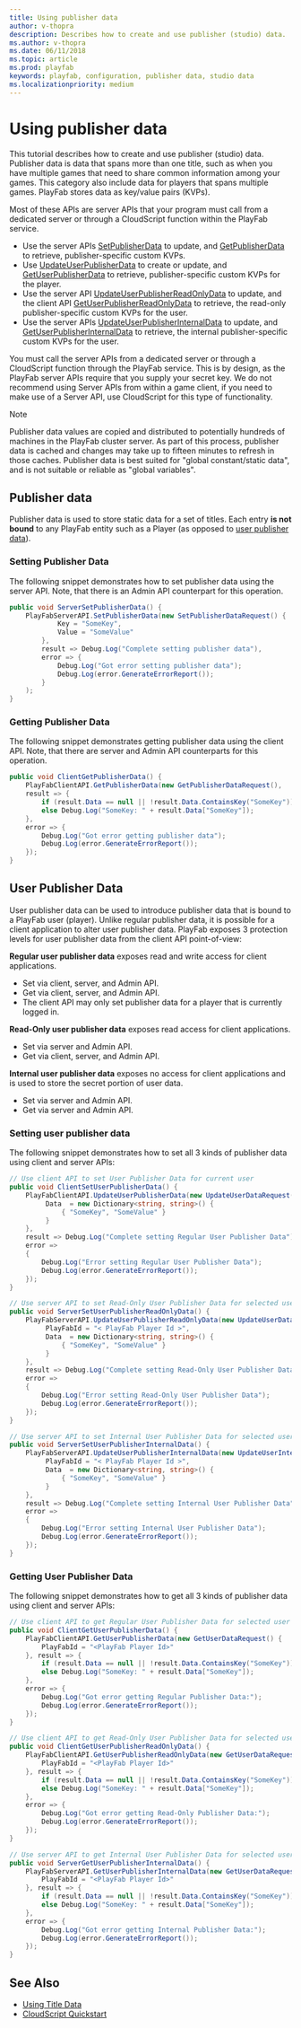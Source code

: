 ```yaml
---
title: Using publisher data
author: v-thopra
description: Describes how to create and use publisher (studio) data.
ms.author: v-thopra
ms.date: 06/11/2018
ms.topic: article
ms.prod: playfab
keywords: playfab, configuration, publisher data, studio data
ms.localizationpriority: medium
---
```


# Using publisher data

This tutorial describes how to create and use publisher (studio) data. Publisher data is data that spans more than one title, such as when you have multiple games that need to share common information among your games. This category also include data for players that spans multiple games. PlayFab stores data as key/value pairs (KVPs).

Most of these APIs are server APIs that your program must call from a dedicated server or through a CloudScript function within the PlayFab service.

- Use the server APIs [SetPublisherData](xref:titleid.playfabapi.com.server.title-widedatamanagement.setpublisherdata) to update, and [GetPublisherData](xref:titleid.playfabapi.com.server.title-widedatamanagement.getpublisherdata) to retrieve, publisher-specific custom KVPs.
- Use [UpdateUserPublisherData](xref:titleid.playfabapi.com.client.playerdatamanagement.updateuserpublisherdata) to create or update, and [GetUserPublisherData](xref:titleid.playfabapi.com.client.playerdatamanagement.getuserpublisherdata) to retrieve, publisher-specific custom KVPs for the player.
- Use the server API [UpdateUserPublisherReadOnlyData](xref:titleid.playfabapi.com.server.playerdatamanagement.updateuserpublisherreadonlydata) to update, and the client API [GetUserPublisherReadOnlyData](xref:titleid.playfabapi.com.client.playerdatamanagement.getuserpublisherreadonlydata) to retrieve, the read-only publisher-specific custom KVPs for the user.
- Use the server APIs [UpdateUserPublisherInternalData](xref:titleid.playfabapi.com.server.playerdatamanagement.updateuserpublisherinternaldata) to update, and [GetUserPublisherInternalData](xref:titleid.playfabapi.com.server.playerdatamanagement.updateuserpublisherinternaldata) to retrieve, the internal publisher-specific custom KVPs for the user.

You must call the server APIs from a dedicated server or through a CloudScript function through the PlayFab service. This is by design, as the PlayFab server APIs require that you supply your secret key. We do not recommend using Server APIs from within a game client, if you need to make use of a Server API, use CloudScript for this type of functionality.

> [!NOTE]
> Publisher data values are copied and distributed to potentially hundreds of machines in the PlayFab cluster server. As part of this process, publisher data is cached and changes may take up to fifteen minutes to refresh in those caches. Publisher data is best suited for "global constant/static data", and is not suitable or reliable as "global variables".

## Publisher data

Publisher data is used to store static data for a set of titles. Each entry **is not bound** to any PlayFab entity such as a Player (as opposed to [user publisher data](#user-publisher-data)).

### Setting Publisher Data

The following snippet demonstrates how to set publisher data using the server API. Note, that there is an Admin API counterpart for this operation.

```csharp
public void ServerSetPublisherData() {
    PlayFabServerAPI.SetPublisherData(new SetPublisherDataRequest() {
            Key = "SomeKey",
            Value = "SomeValue"
        }, 
        result => Debug.Log("Complete setting publisher data"),
        error => {
            Debug.Log("Got error setting publisher data");
            Debug.Log(error.GenerateErrorReport());
        }
    );
}
```

### Getting Publisher Data

The following snippet demonstrates getting publisher data using the client API. Note, that there are server and Admin API counterparts for this operation.

```csharp
public void ClientGetPublisherData() {
    PlayFabClientAPI.GetPublisherData(new GetPublisherDataRequest(),
    result => {
        if (result.Data == null || !result.Data.ContainsKey("SomeKey")) Debug.Log("No SomeKey");
        else Debug.Log("SomeKey: " + result.Data["SomeKey"]);
    },
    error => {
        Debug.Log("Got error getting publisher data");
        Debug.Log(error.GenerateErrorReport());
    });
}
```

## User Publisher Data

User publisher data can be used to introduce publisher data that is bound to a PlayFab user (player). Unlike regular publisher data, it is possible for a client application to alter user publisher data. PlayFab exposes 3 protection levels for user publisher data from the client API point-of-view:

**Regular user publisher data** exposes read and write access for client applications.

- Set via client, server, and Admin API.
- Get via client, server, and Admin API.
- The client API may only set publisher data for a player that is currently logged in.

**Read-Only user publisher data** exposes read access for client applications.

- Set via server and Admin API.
- Get via client, server, and Admin API.

**Internal user publisher data** exposes no access for client applications and is used to store the secret portion of user data.

- Set via server and Admin API.
- Get via server and Admin API.

### Setting user publisher data

The following snippet demonstrates how to set all 3 kinds of publisher data using client and server APIs:

```csharp
// Use client API to set User Publisher Data for current user 
public void ClientSetUserPublisherData() {
    PlayFabClientAPI.UpdateUserPublisherData(new UpdateUserDataRequest() {
         Data  = new Dictionary<string, string>() {
             { "SomeKey", "SomeValue" }
         }
    }, 
    result => Debug.Log("Complete setting Regular User Publisher Data"), 
    error =>
    {
        Debug.Log("Error setting Regular User Publisher Data");
        Debug.Log(error.GenerateErrorReport());
    });
}

// Use server API to set Read-Only User Publisher Data for selected user 
public void ServerSetUserPublisherReadOnlyData() {
    PlayFabServerAPI.UpdateUserPublisherReadOnlyData(new UpdateUserDataRequest() {
         PlayFabId = "< PlayFab Player Id >",
         Data  = new Dictionary<string, string>() {
             { "SomeKey", "SomeValue" }
         }
    }, 
    result => Debug.Log("Complete setting Read-Only User Publisher Data"), 
    error =>
    {
        Debug.Log("Error setting Read-Only User Publisher Data");
        Debug.Log(error.GenerateErrorReport());
    });
}

// Use server API to set Internal User Publisher Data for selected user 
public void ServerSetUserPublisherInternalData() {
    PlayFabServerAPI.UpdateUserPublisherInternalData(new UpdateUserInternalDataRequest() {
         PlayFabId = "< PlayFab Player Id >",
         Data  = new Dictionary<string, string>() {
             { "SomeKey", "SomeValue" }
         }
    }, 
    result => Debug.Log("Complete setting Internal User Publisher Data"), 
    error =>
    {
        Debug.Log("Error setting Internal User Publisher Data");
        Debug.Log(error.GenerateErrorReport());
    });
}
```

### Getting User Publisher Data

The following snippet demonstrates how to get all 3 kinds of publisher data using client and server APIs:

```csharp
// Use client API to get Regular User Publisher Data for selected user 
public void ClientGetUserPublisherData() {
    PlayFabClientAPI.GetUserPublisherData(new GetUserDataRequest() {
        PlayFabId = "<PlayFab Player Id>"
    }, result => {
        if (result.Data == null || !result.Data.ContainsKey("SomeKey")) Debug.Log("No SomeKey");
        else Debug.Log("SomeKey: " + result.Data["SomeKey"]);
    },
    error => {
        Debug.Log("Got error getting Regular Publisher Data:");
        Debug.Log(error.GenerateErrorReport());
    });
}

// Use client API to get Read-Only User Publisher Data for selected user 
public void ClientGetUserPublisherReadOnlyData() {
    PlayFabClientAPI.GetUserPublisherReadOnlyData(new GetUserDataRequest() {
        PlayFabId = "<PlayFab Player Id>"
    }, result => {
        if (result.Data == null || !result.Data.ContainsKey("SomeKey")) Debug.Log("No SomeKey");
        else Debug.Log("SomeKey: " + result.Data["SomeKey"]);
    },
    error => {
        Debug.Log("Got error getting Read-Only Publisher Data:");
        Debug.Log(error.GenerateErrorReport());
    });
}

// Use server API to get Internal User Publisher Data for selected user 
public void ServerGetUserPublisherInternalData() {
    PlayFabServerAPI.GetUserPublisherInternalData(new GetUserDataRequest() {
        PlayFabId = "<PlayFab Player Id>"
    }, result => {
        if (result.Data == null || !result.Data.ContainsKey("SomeKey")) Debug.Log("No SomeKey");
        else Debug.Log("SomeKey: " + result.Data["SomeKey"]);
    },
    error => {
        Debug.Log("Got error getting Internal Publisher Data:");
        Debug.Log(error.GenerateErrorReport());
    });
}
```

## See Also

- [Using Title Data](using-title-data.md)
- [CloudScript Quickstart](../../automation/cloudscript/cloudscript-quickstart.md)
